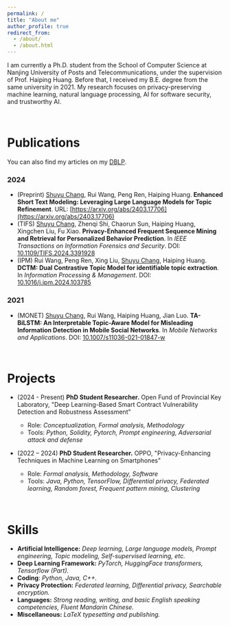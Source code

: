 ```yaml
---
permalink: /
title: "About me"
author_profile: true
redirect_from: 
  - /about/
  - /about.html
---
```


I am currently a Ph.D. student from the School of Computer Science at Nanjing University of Posts and Telecommunications, under the supervision of Prof. Haiping Huang. Before that, I received my B.E. degree from the same university in 2021. My research focuses on privacy-preserving machine learning, natural language processing, AI for software security, and trustworthy AI.

<br>

# Publications 

You can also find my articles on my [DBLP](https://dblp.uni-trier.de/pid/314/4070.html). 
### 2024

- (Preprint) <u>Shuyu Chang</u>, Rui Wang, Peng Ren, Haiping Huang. **Enhanced Short Text Modeling: Leveraging Large Language Models for Topic Refinement**. URL: [https://arxiv.org/abs/2403.17706](https://arxiv.org/abs/2403.17706)
- (TIFS) <u>Shuyu Chang</u>, Zhenqi Shi, Chaorun Sun, Haiping Huang, Xingchen Liu, Fu Xiao. **Privacy-Enhanced Frequent Sequence Mining and Retrieval for Personalized Behavior Prediction**. In *IEEE Transactions on Information Forensics and Security*. DOI: [10.1109/TIFS.2024.3391928](https://doi.org/10.1109/TIFS.2024.3391928)
- (IPM) Rui Wang, Peng Ren, Xing Liu, <u>Shuyu Chang</u>, Haiping Huang. **DCTM: Dual Contrastive Topic Model for identifiable topic extraction**. In *Information Processing & Management*. DOI: [10.1016/j.ipm.2024.103785](https://doi.org/10.1016/j.ipm.2024.103785)

### 2021

- (MONET) <u>Shuyu Chang</u>, Rui Wang, Haiping Huang, Jian Luo. **TA-BiLSTM: An Interpretable Topic-Aware Model for Misleading Information Detection in Mobile Social Networks**. In *Mobile Networks and Applications*. DOI: [10.1007/s11036-021-01847-w](https://doi.org/10.1007/s11036-021-01847-w)



<br>

# Projects

- (2024 - Present) **PhD Student Researcher.** Open Fund of Provincial Key Laboratory, "Deep Learning-Based Smart Contract Vulnerability Detection and Robustness Assessment"
  - Role: *Conceptualization, Formal analysis, Methodology*
  - Tools: *Python, Solidity, Pytorch, Prompt engineering, Adversarial attack and defense*




- (2022 – 2024) **PhD Student Researcher.** OPPO, "Privacy-Enhancing Techniques in Machine Learning on Smartphones"
  - Role: *Formal analysis, Methodology, Software*
  - Tools: *Java, Python, TensorFlow, Differential privacy, Federated learning, Random forest, Frequent pattern mining, Clustering*

<br>

# Skills

- **Artificial Intelligence:** *Deep learning, Large language models, Prompt engineering, Topic modeling, Self-supervised learning, etc.*
- **Deep Learning Framework:** *PyTorch, HuggingFace transformers, Tensorflow (Part).*
- **Coding**: *Python, Java, C++.*
- **Privacy Protection:** *Federated learning, Differential privacy, Searchable encryption.*
- **Languages:** *Strong reading, writing, and basic English speaking competencies, Fluent Mandarin Chinese.*
- **Miscellaneous:** *LaTeX typesetting and publishing.*

